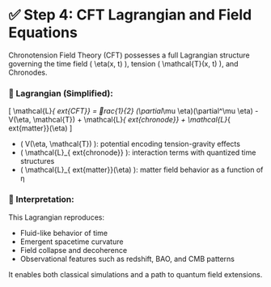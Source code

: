 
# ✅ Step 4: CFT Lagrangian and Field Equations

Chronotension Field Theory (CFT) possesses a full Lagrangian structure governing the time field \( \eta(x, t) \), tension \( \mathcal{T}(x, t) \), and Chronodes.

### 🧾 Lagrangian (Simplified):
\[
\mathcal{L}_{	ext{CFT}} = rac{1}{2} (\partial_\mu \eta)(\partial^\mu \eta) - V(\eta, \mathcal{T}) + \mathcal{L}_{	ext{chronode}} + \mathcal{L}_{	ext{matter}}(\eta)
\]

- \( V(\eta, \mathcal{T}) \): potential encoding tension-gravity effects
- \( \mathcal{L}_{	ext{chronode}} \): interaction terms with quantized time structures
- \( \mathcal{L}_{	ext{matter}}(\eta) \): matter field behavior as a function of η

### 🧠 Interpretation:
This Lagrangian reproduces:
- Fluid-like behavior of time
- Emergent spacetime curvature
- Field collapse and decoherence
- Observational features such as redshift, BAO, and CMB patterns

It enables both classical simulations and a path to quantum field extensions.
